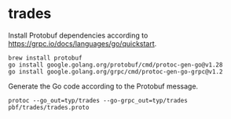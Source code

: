 # trades


Install Protobuf dependencies according to https://grpc.io/docs/languages/go/quickstart.

```
brew install protobuf
go install google.golang.org/protobuf/cmd/protoc-gen-go@v1.28
go install google.golang.org/grpc/cmd/protoc-gen-go-grpc@v1.2
```

Generate the Go code according to the Protobuf message.

```
protoc --go_out=typ/trades --go-grpc_out=typ/trades pbf/trades/trades.proto
```
